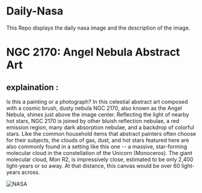 # Daily-Nasa

This Repo displays the daily nasa image and the description of the image.

<!--NASA-->
# NGC 2170: Angel Nebula Abstract Art
## explaination :

Is this a painting or a photograph? In this celestial abstract art composed with a cosmic brush, dusty nebula NGC 2170, also known as the Angel Nebula, shines just above the image center. Reflecting the light of nearby hot stars, NGC 2170 is joined by other bluish reflection nebulae, a red emission region, many dark absorption nebulae, and a backdrop of colorful stars. Like the common household items that abstract painters often choose for their subjects, the clouds of gas, dust, and hot stars featured here are also commonly found in a setting like this one --  a massive, star-forming molecular cloud in the constellation of the Unicorn (Monoceros). The giant molecular cloud, Mon R2, is impressively close, estimated to be only 2,400 light-years or so away. At that distance, this canvas would be over 60 light-years across.

![NASA](https://apod.nasa.gov/apod/image/2403/AngelNebula_Moulton_960.jpg)
<!--/NASA-->